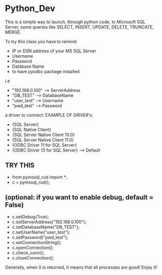 # Python_Dev

This is a simple way to launch, through python code, to Microsoft SQL Server, some queries like SELECT, INSERT, UPDATE, DELETE, TRUNCATE, MERGE.

To try this class you have to remind:
- IP or DSN address of your MS SQL Server
- Username
- Password
- Database Name
- to have pyodbc package installed

i.e
- "192.168.0.100" --> ServerAddress
- "DB_TEST" --> DatabaseName
- "user_test" --> Username
- "pwd_test" --> Password

a driver to connect:
EXAMPLE OF DRIVER's:
- {SQL Server}
- {SQL Native Client}
- {SQL Server Native Client 10.0}
- {SQL Server Native Client 11.0}
- {ODBC Driver 11 for SQL Server}
- {ODBC Driver 13 for SQL Server} --> Default


## TRY THIS ##
- from pymssql_rud import *;
- c = pymssql_rud();
## (optional: if you want to enable debug, default = False) ##
- c.setDebug(True);
- c.setServerAddress("192.168.0.100");
- c.setDatabaseName("DB_TEST");
- c.setUserName("user_test");
- c.setPassword("pwd_test");
- c.setConnectionString();
- c.openConnection();
- c.check_conn();
- c.closeConnection();

Generally, when 0 is returned, it means that all processes are good!
Enjoy it!

